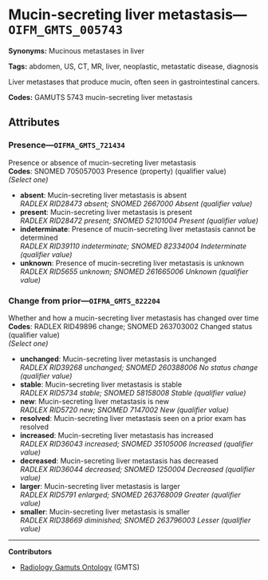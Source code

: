 # Mucin-secreting liver metastasis—`OIFM_GMTS_005743`

**Synonyms:** Mucinous metastases in liver

**Tags:** abdomen, US, CT, MR, liver, neoplastic, metastatic disease, diagnosis

Liver metastases that produce mucin, often seen in gastrointestinal cancers.

**Codes:** GAMUTS 5743 mucin-secreting liver metastasis

## Attributes

### Presence—`OIFMA_GMTS_721434`

Presence or absence of mucin-secreting liver metastasis  
**Codes**: SNOMED 705057003 Presence (property) (qualifier value)  
*(Select one)*

- **absent**: Mucin-secreting liver metastasis is absent  
_RADLEX RID28473 absent; SNOMED 2667000 Absent (qualifier value)_
- **present**: Mucin-secreting liver metastasis is present  
_RADLEX RID28472 present; SNOMED 52101004 Present (qualifier value)_
- **indeterminate**: Presence of mucin-secreting liver metastasis cannot be determined  
_RADLEX RID39110 indeterminate; SNOMED 82334004 Indeterminate (qualifier value)_
- **unknown**: Presence of mucin-secreting liver metastasis is unknown  
_RADLEX RID5655 unknown; SNOMED 261665006 Unknown (qualifier value)_

### Change from prior—`OIFMA_GMTS_822204`

Whether and how a mucin-secreting liver metastasis has changed over time  
**Codes**: RADLEX RID49896 change; SNOMED 263703002 Changed status (qualifier value)  
*(Select one)*

- **unchanged**: Mucin-secreting liver metastasis is unchanged  
_RADLEX RID39268 unchanged; SNOMED 260388006 No status change (qualifier value)_
- **stable**: Mucin-secreting liver metastasis is stable  
_RADLEX RID5734 stable; SNOMED 58158008 Stable (qualifier value)_
- **new**: Mucin-secreting liver metastasis is new  
_RADLEX RID5720 new; SNOMED 7147002 New (qualifier value)_
- **resolved**: Mucin-secreting liver metastasis seen on a prior exam has resolved  
- **increased**: Mucin-secreting liver metastasis has increased  
_RADLEX RID36043 increased; SNOMED 35105006 Increased (qualifier value)_
- **decreased**: Mucin-secreting liver metastasis has decreased  
_RADLEX RID36044 decreased; SNOMED 1250004 Decreased (qualifier value)_
- **larger**: Mucin-secreting liver metastasis is larger  
_RADLEX RID5791 enlarged; SNOMED 263768009 Greater (qualifier value)_
- **smaller**: Mucin-secreting liver metastasis is smaller  
_RADLEX RID38669 diminished; SNOMED 263796003 Lesser (qualifier value)_

---

**Contributors**

- [Radiology Gamuts Ontology](https://gamuts.net/) (GMTS)
